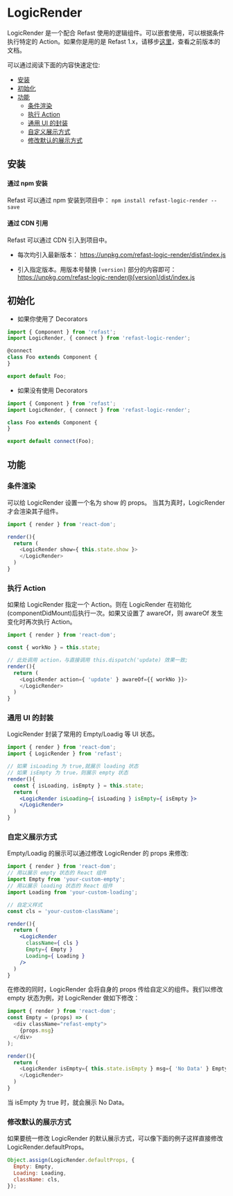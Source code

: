 # LogicRender

LogicRender 是一个配合 Refast 使用的逻辑组件。可以嵌套使用，可以根据条件执行特定的 Action。如果你是用的是 Refast 1.x，请移步[这里](https://github.com/recore/refast-docs/blob/1.x/src/LogicRender.md)，查看之前版本的文档。

可以通过阅读下面的内容快速定位: 
- [安装](#安装)
- [初始化](#初始化)
- [功能](#功能)
  - [条件渲染](#条件渲染)
  - [执行 Action](#执行-action)
  - [通用 UI 的封装](#通用-ui-的封装)
  - [自定义展示方式](#自定义展示方式)
  - [修改默认的展示方式](#修改默认的展示方式)

## 安装
#### 通过 npm 安装
Refast 可以通过 npm 安装到项目中： 
`npm install refast-logic-render --save`

#### 通过 CDN 引用

Refast 可以通过 CDN 引入到项目中。
* 每次均引入最新版本：
https://unpkg.com/refast-logic-render/dist/index.js

* 引入指定版本。用版本号替换 `[version]` 部分的内容即可：
https://unpkg.com/refast-logic-render@[version]/dist/index.js

## 初始化

- 如果你使用了 Decorators

```javascript
import { Component } from 'refast';
import LogicRender, { connect } from 'refast-logic-render';

@connect
class Foo extends Component {
}

export default Foo;
```

- 如果没有使用 Decorators

```javascript
import { Component } from 'refast';
import LogicRender, { connect } from 'refast-logic-render';

class Foo extends Component {
}

export default connect(Foo);
```


## 功能

### 条件渲染

可以给 LogicRender 设置一个名为 show 的 props。 当其为真时，LogicRender 才会渲染其子组件。

```javascript
import { render } from 'react-dom';

render(){
  return (
    <LogicRender show={ this.state.show }>
    </LogicRender> 
  )
}
```

### 执行 Action

如果给 LogicRender 指定一个 Action。则在 LogicRender 在初始化(componentDidMount)后执行一次。如果又设置了 awareOf，则 awareOf 发生变化时再次执行 Action。

```javascript
import { render } from 'react-dom';

const { workNo } = this.state;

// 此处调用 action，与直接调用 this.dispatch('update) 效果一致;
render(){
  return (
    <LogicRender action={ 'update' } awareOf={{ workNo }}>
    </LogicRender> 
  )
}
```

### 通用 UI 的封装

LogicRender 封装了常用的 Empty/Loadig 等 UI 状态。

```jsx
import { render } from 'react-dom';
import { LogicRender } from 'refast';

// 如果 isLoading 为 true,就展示 loading 状态
// 如果 isEmpty 为 true，则展示 empty 状态
render(){
  const { isLoading, isEmpty } = this.state;
  return (
    <LogicRender isLoading={ isLoading } isEmpty={ isEmpty }>
    </LogicRender> 
  )
}
```
### 自定义展示方式
Empty/Loadig 的展示可以通过修改 LogicRender 的 props 来修改:

```jsx
import { render } from 'react-dom';
// 用以展示 empty 状态的 React 组件
import Empty from 'your-custom-empty';
// 用以展示 loading 状态的 React 组件
import Loading from 'your-custom-loading';

// 自定义样式
const cls = 'your-custom-className';

render(){
  return (
    <LogicRender
      className={ cls }
      Empty={ Empty }
      Loading={ Loading }
    />
  )
}
```

在修改的同时，LogicRender 会将自身的 props 传给自定义的组件。我们以修改 empty 状态为例，对 LogicRender 做如下修改：
 
```javascript
import { render } from 'react-dom';
const Empty = (props) => (
  <div className="refast-empty">
    {props.msg}
  </div>
);

render(){
  return (
    <LogicRender isEmpty={ this.state.isEmpty } msg={ 'No Data' } Empty={ Empty }>
    </LogicRender>
  )
}
```

当 isEmpty 为 true 时，就会展示 No Data。

### 修改默认的展示方式

如果要统一修改 LogicRender 的默认展示方式，可以像下面的例子这样直接修改 LogicRender.defaultProps。

```javascript
Object.assign(LogicRender.defaultProps, {
  Empty: Empty,
  Loading: Loading,
  className: cls,
});

```
